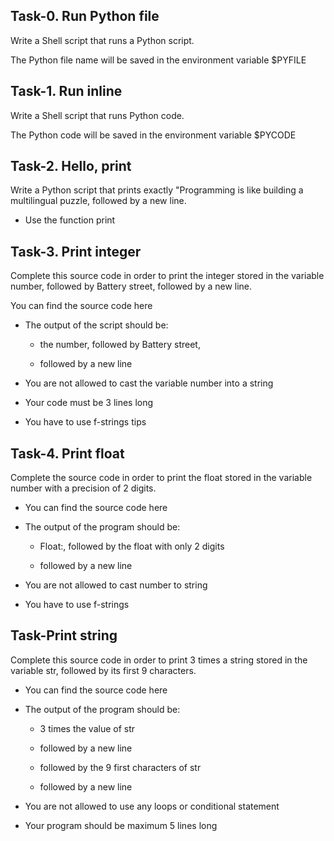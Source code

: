 ## Task-0. Run Python file

Write a Shell script that runs a Python script.

The Python file name will be saved in the environment variable $PYFILE


## Task-1. Run inline

Write a Shell script that runs Python code.

The Python code will be saved in the environment variable $PYCODE


## Task-2. Hello, print

Write a Python script that prints exactly "Programming is like building a multilingual puzzle, followed by a new line.

 - Use the function print

## Task-3. Print integer

Complete this source code in order to print the integer stored in the variable number, followed by Battery street, followed by a new line.

You can find the source code here

 - The output of the script should be:

	- the number, followed by Battery street,

	- followed by a new line

 - You are not allowed to cast the variable number into a string

 - Your code must be 3 lines long

 - You have to use f-strings tips



## Task-4. Print float

Complete the source code in order to print the float stored in the variable number with a precision of 2 digits.

 - You can find the source code here

 - The output of the program should be:

	- Float:, followed by the float with only 2 digits

	- followed by a new line

 - You are not allowed to cast number to string

 - You have to use f-strings



## Task-Print string


Complete this source code in order to print 3 times a string stored in the variable str, followed by its first 9 characters.

 - You can find the source code here

 - The output of the program should be:

	- 3 times the value of str

	- followed by a new line

	- followed by the 9 first characters of str

	- followed by a new line

 - You are not allowed to use any loops or conditional statement

 - Your program should be maximum 5 lines long
